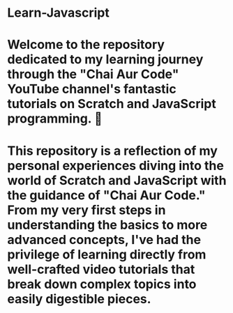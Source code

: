 # Learn-Javascript
# Welcome to the repository dedicated to my learning journey through the "Chai Aur Code" YouTube channel's fantastic tutorials on Scratch and JavaScript programming. 🚀
# This repository is a reflection of my personal experiences diving into the world of Scratch and JavaScript with the guidance of "Chai Aur Code." From my very first steps in understanding the basics to more advanced concepts, I've had the privilege of learning directly from well-crafted video tutorials that break down complex topics into easily digestible pieces.
